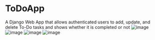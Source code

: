 # ToDoApp
A Django Web App that allows authenticated users to add, update, and delete To-Do tasks and shows whether it is completed or not
![image](https://user-images.githubusercontent.com/122234066/227045265-bbea7184-f86f-407f-b9fb-229c6b0d9734.png)
![image](https://user-images.githubusercontent.com/122234066/224388634-5aced505-e881-469e-91b3-e82e6d88a902.png)
![image](https://user-images.githubusercontent.com/122234066/224388922-197758e1-eb90-424b-931e-0656d9646768.png)
![image](https://user-images.githubusercontent.com/122234066/224389163-6d7b0bf3-cc73-4359-a64f-876f0a22e7c7.png)
